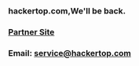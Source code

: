 ### hackertop.com,We'll be back.

### [Partner Site](https://www.cncso.com)

### Email: service@hackertop.com
